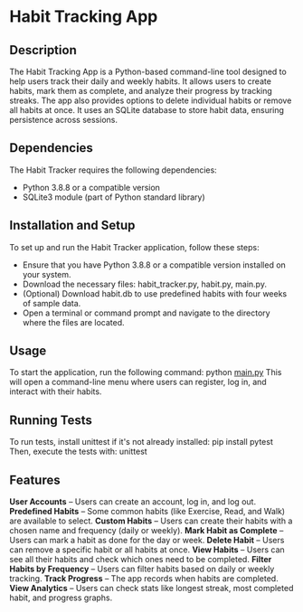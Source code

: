 # Habit Tracking App

## Description
The Habit Tracking App is a Python-based command-line tool designed to help users track their daily and weekly habits. It allows users to create habits, mark them as complete, and analyze their progress by tracking streaks. The app also provides options to delete individual habits or remove all habits at once. It uses an SQLite database to store habit data, ensuring persistence across sessions.

## Dependencies
The Habit Tracker requires the following dependencies:
- Python 3.8.8 or a compatible version 
- SQLite3 module (part of Python standard library)

## Installation and Setup
To set up and run the Habit Tracker application, follow these steps:
- Ensure that you have Python 3.8.8 or a compatible version installed on your system.
- Download the necessary files: habit_tracker.py, habit.py, main.py.
- (Optional) Download habit.db to use predefined habits with four weeks of sample data.
- Open a terminal or command prompt and navigate to the directory where the files are located.

## Usage
To start the application, run the following command:
python [main.py](http://main.py)
This will open a command-line menu where users can register, log in, and interact with their habits.

## Running Tests
To run tests, install unittest if it's not already installed:
pip install pytest
Then, execute the tests with:
unittest

## Features
 **User Accounts** – Users can create an account, log in, and log out.
 **Predefined Habits** – Some common habits (like Exercise, Read, and Walk) are available to select.
 **Custom Habits** – Users can create their habits with a chosen name and frequency (daily or weekly).
 **Mark Habit as Complete** – Users can mark a habit as done for the day or week.
 **Delete Habit** – Users can remove a specific habit or all habits at once.
 **View Habits** – Users can see all their habits and check which ones need to be completed.
 **Filter Habits by Frequency** – Users can filter habits based on daily or weekly tracking.
 **Track Progress** – The app records when habits are completed.
 **View Analytics** – Users can check stats like longest streak, most completed habit, and progress graphs.





